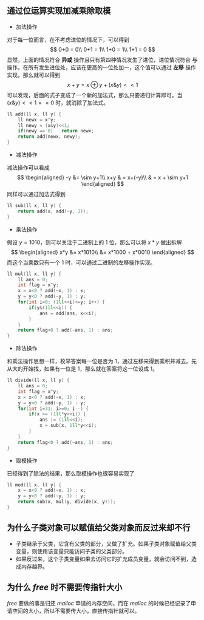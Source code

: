 ## 通过位运算实现加减乘除取模
- 加法操作

对于每一位而言，在不考虑进位的情况下，可以得到
$$
    0+0 = 0\\
    0+1 = 1\\
    1+0 = 1\\
    1+1 = 0
$$
显然，上面的情况符合 **异或** 操作且只有第四种情况发生了进位，进位情况符合 **与** 操作。在所有发生进位处，应该在更高的一位处加一，这个值可以通过 **左移** 操作实现。那么就可以得到
$$
    x+y = x \oplus y + (x \& y)<<1
$$
可以发现，后面的式子变成了一个新的加法式，那么只要递归计算即可。当 $(x \& y)<<1 == 0$ 时，就消除了加法式。
```cpp
ll add(ll x, ll y) {
	ll newx = x^y;
	ll newy = (x&y)<<1;
	if(newy == 0)	return newx;
	return add(newx, newy);
}
```

- 减法操作

减法操作可以看成 
$$
\begin{aligned}
    -y &= \sim y+1\\
    x+y & = x+(-y)\\
        & = x + \sim y+1
\end{aligned}
$$
同样可以通过加法式得到
```cpp
ll sub(ll x, ll y) {
	return add(x, add(~y, 1));
}
```

- 乘法操作

假设 $y=1010$，则可以关注于二进制上的 $1$ 位，那么可以将 $x*y$ 做出拆解
$$
\begin{aligned}
    x*y &= x*1010\\
        &= x*1000 + x*0010    
\end{aligned}
$$
而这个当乘数只有一个 $1$ 时，可以通过二进制的左移操作实现。
```cpp
ll mul(ll x, ll y) {
	ll ans = 0;
	int flag = x^y;
	x = x<0 ? add(~x, 1) : x;
	y = y<0 ? add(~y, 1) : y;
	for(int i=0; (1ll<<i)<=y; i++) {
		if(y&(1ll<<i)) {
			ans = add(ans, x<<i);
		}
	}
	return flag<0 ? add(~ans, 1) : ans;
}
```

- 除法操作

和乘法操作思想一样，枚举答案每一位是否为 $1$，通过左移来得到乘积并减去。先从大的开始找，如果有一位是 $1$，那么就在答案将这一位设成 $1$。
```cpp
ll divide(ll x, ll y) {
	ll ans = 0;
	int flag = x^y;
	x = x<0 ? add(~x, 1) : x;
	y = y<0 ? add(~y, 1) : y;
	for(int i=31; i>=0; i--) {
		if(x >= (1ll*y<<i)) {
			ans |= (1ll<<i);
			x = sub(x, 1ll*y<<i);
		}
	}
	return flag<0 ? add(~ans, 1) : ans;
}
```

- 取模操作

已经得到了除法的结果，那么取模操作也很容易实现了
```cpp
ll mod(ll x, ll y) {
	x = x<0 ? add(~x, 1) : x;
	y = y<0 ? add(~y, 1) : y;
	return sub(x, mul(y, divide(x, y)));
}
```

## 为什么子类对象可以赋值给父类对象而反过来却不行
- 子类继承于父类，它含有父类的部分，又做了扩充。如果子类对象赋值给父类变量，则使用该变量只能访问子类的父类部分。
- 如果反过来，这个子类变量如果去访问它的扩充成员变量，就会访问不到，造成内存越界。

## 为什么 $free$ 时不需要传指针大小
$free$ 要做的事是归还 $malloc$ 申请的内存空间，而在 $malloc$ 的时候已经记录了申请空间的大小，所以不需要传大小，直接传指针就可以。
